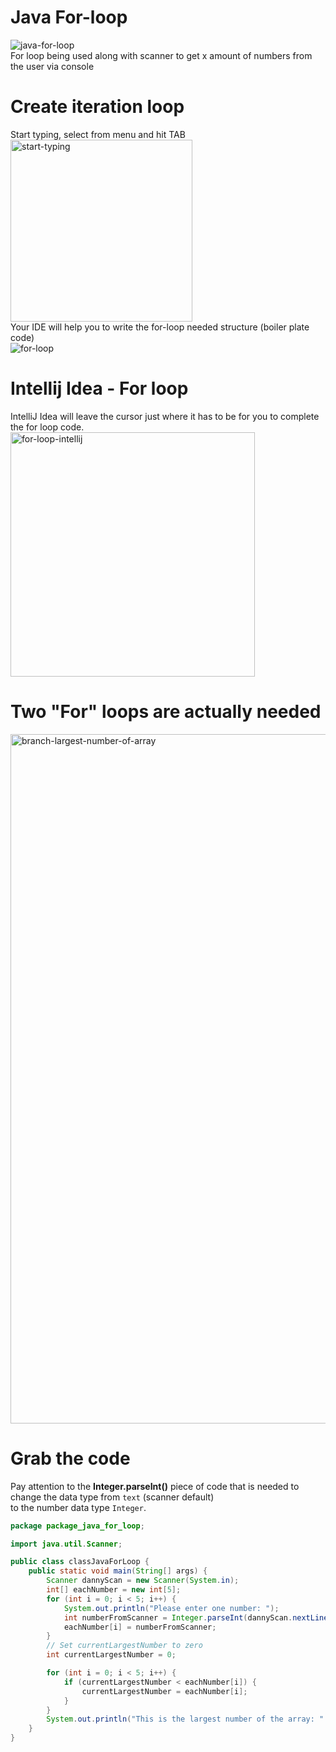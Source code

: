 # Java For-loop
![java-for-loop](https://github.com/danielurra/java-for-loop/assets/51704179/f805ca28-a442-491f-b872-4f7c9dd96f0e)<br>
For loop being used along with scanner to get x amount of numbers from the user via console
# Create iteration loop
Start typing, select from menu and hit TAB<br>
<img width="291" alt="start-typing" src="https://github.com/danielurra/java-for-loop/assets/51704179/8d80fd7e-5c69-4360-8a35-db24f13d1885"><br>
Your IDE will help you to write the for-loop needed structure (boiler plate code)<br>
![for-loop](https://github.com/danielurra/java-for-loop/assets/51704179/f67abd41-3915-443c-b04e-262d3d036b19)<br>
# Intellij Idea - For loop
IntelliJ Idea will leave the cursor just where it has to be for you to complete the for loop code.<br>
<img width="391" alt="for-loop-intellij" src="https://github.com/danielurra/java-for-loop/assets/51704179/68829686-c7d5-4a6a-ac93-9e9706c8a9cb"><br>
# Two "For" loops are actually needed
<img width="1103" alt="branch-largest-number-of-array" src="https://github.com/danielurra/java-for-loop/assets/51704179/09aa0f19-3b0c-4339-aac7-48d4cc3ee4ac"><br>
# Grab the code
Pay attention to the **Integer.parseInt()** piece of code that is needed to change the data type from `text` (scanner default)<br>
to the number data type `Integer`.<br>
```java
package package_java_for_loop;

import java.util.Scanner;

public class classJavaForLoop {
    public static void main(String[] args) {
        Scanner dannyScan = new Scanner(System.in);
        int[] eachNumber = new int[5];
        for (int i = 0; i < 5; i++) {
            System.out.println("Please enter one number: ");
            int numberFromScanner = Integer.parseInt(dannyScan.nextLine());
            eachNumber[i] = numberFromScanner;
        }
        // Set currentLargestNumber to zero
        int currentLargestNumber = 0;

        for (int i = 0; i < 5; i++) {
            if (currentLargestNumber < eachNumber[i]) {
                currentLargestNumber = eachNumber[i];
            }
        }
        System.out.println("This is the largest number of the array: " + currentLargestNumber);
    }
}
```

